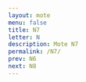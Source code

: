 ```yaml
---
layout: mote
menu: false
title: N7
letter: N
description: Mote N7
permalink: /N7/
prev: N6
next: N8
---
```

